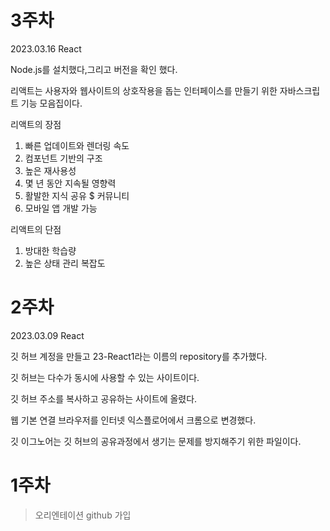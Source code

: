 # 3주차
2023.03.16 React

Node.js를 설치했다,그리고 버전을 확인 했다.

리액트는 사용자와 웹사이트의 상호작용을 돕는 인터페이스를 만들기 위한 자바스크립트 기능 모음집이다.

리액트의 장점
1. 빠른 업데이트와 렌더링 속도
2. 컴포넌트 기반의 구조
3. 높은 재사용성
4. 몇 년 동안 지속될 영향력
5. 활발한 지식 공유 $ 커뮤니티
6. 모바일 앱 개발 가능

리액트의 단점
1. 방대한 학습량
2. 높은 상태 관리 복잡도

# 2주차

2023.03.09 React

깃 허브 계정을 만들고  23-React1라는 이름의 repository를 추가했다.

깃 허브는 다수가 동시에 사용할 수 있는 사이트이다.

깃 허브 주소를 복사하고 공유하는 사이트에 올렸다.

웹 기본 연결 브라우저를 인터넷 익스플로어에서 크롬으로 변경했다.

깃 이그노어는 깃 허브의 공유과정에서 생기는 문제를 방지해주기 위한 파일이다.


# 1주차
> 오리엔테이션
> github 가입